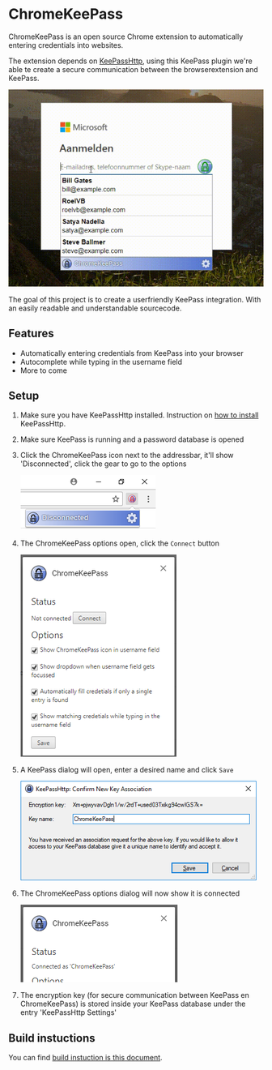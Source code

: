 # ChromeKeePass

ChromeKeePass is an open source Chrome extension to automatically entering credentials into websites.

The extension depends on [KeePassHttp](https://github.com/pfn/keepasshttp), using this KeePass plugin we're able te create a secure communication between the browserextension and KeePass.

![Demo](Documents/Images/DemoMicrosoft.gif)

The goal of this project is to create a userfriendly KeePass integration. With an easily readable and understandable sourcecode.

## Features

- Automatically entering credentials from KeePass into your browser
- Autocomplete while typing in the username field
- More to come

## Setup

1. Make sure you have KeePassHttp installed. Instruction on [how to install](Documents/Manuals/KeePassHttp%20installation.md) KeePassHttp.

2. Make sure KeePass is running and a password database is opened

3. Click the ChromeKeePass icon next to the addressbar, it'll show 'Disconnected', click the gear to go to the options

   ![ChromeKeePass Popup](Documents/Images/CKPPopup.png)

4. The ChromeKeePass options open, click the `Connect` button

   ![ChromeKeePass options](Documents/Images/CKPOptions.png)

5. A KeePass dialog will open, enter a desired name and click `Save`

   ![KeePassHttp Associate](Documents/Images/CKPAssociation.png)

6. The ChromeKeePass options dialog will now show it is connected

   ![ChromeKeePass Connected](Documents/Images/CKPOptionsConnected.png)

7. The encryption key (for secure communication between KeePass en ChromeKeePass) is stored inside your KeePass database under the entry 'KeePassHttp Settings'

## Build instuctions

You can find [build instuction is this document](Documents/Manuals/Buildinstructions.md).
